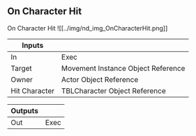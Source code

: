 ## On Character Hit
On Character Hit
![[../img/nd_img_OnCharacterHit.png]]

|Inputs||
|--|--|
| In | Exec |
| Target | Movement Instance Object Reference |
| Owner | Actor Object Reference |
| Hit Character | TBLCharacter Object Reference |

|Outputs||
|--|--|
| Out | Exec |
